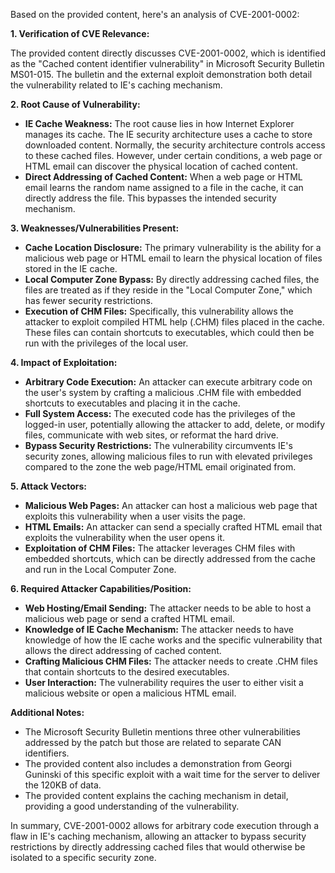 Based on the provided content, here's an analysis of CVE-2001-0002:

**1. Verification of CVE Relevance:**

The provided content directly discusses CVE-2001-0002, which is identified as the "Cached content identifier vulnerability" in Microsoft Security Bulletin MS01-015. The bulletin and the external exploit demonstration both detail the vulnerability related to IE's caching mechanism.

**2. Root Cause of Vulnerability:**

*   **IE Cache Weakness:** The root cause lies in how Internet Explorer manages its cache. The IE security architecture uses a cache to store downloaded content. Normally, the security architecture controls access to these cached files. However, under certain conditions, a web page or HTML email can discover the physical location of cached content.
*   **Direct Addressing of Cached Content:** When a web page or HTML email learns the random name assigned to a file in the cache, it can directly address the file. This bypasses the intended security mechanism.

**3. Weaknesses/Vulnerabilities Present:**

*   **Cache Location Disclosure:** The primary vulnerability is the ability for a malicious web page or HTML email to learn the physical location of files stored in the IE cache.
*   **Local Computer Zone Bypass:** By directly addressing cached files, the files are treated as if they reside in the "Local Computer Zone," which has fewer security restrictions.
*   **Execution of CHM Files:** Specifically, this vulnerability allows the attacker to exploit compiled HTML help (.CHM) files placed in the cache. These files can contain shortcuts to executables, which could then be run with the privileges of the local user.

**4. Impact of Exploitation:**

*   **Arbitrary Code Execution:** An attacker can execute arbitrary code on the user's system by crafting a malicious .CHM file with embedded shortcuts to executables and placing it in the cache.
*   **Full System Access:** The executed code has the privileges of the logged-in user, potentially allowing the attacker to add, delete, or modify files, communicate with web sites, or reformat the hard drive.
*  **Bypass Security Restrictions:** The vulnerability circumvents IE's security zones, allowing malicious files to run with elevated privileges compared to the zone the web page/HTML email originated from.

**5. Attack Vectors:**

*   **Malicious Web Pages:** An attacker can host a malicious web page that exploits this vulnerability when a user visits the page.
*   **HTML Emails:** An attacker can send a specially crafted HTML email that exploits the vulnerability when the user opens it.
*   **Exploitation of CHM Files:** The attacker leverages CHM files with embedded shortcuts, which can be directly addressed from the cache and run in the Local Computer Zone.

**6. Required Attacker Capabilities/Position:**

*   **Web Hosting/Email Sending:** The attacker needs to be able to host a malicious web page or send a crafted HTML email.
*   **Knowledge of IE Cache Mechanism:** The attacker needs to have knowledge of how the IE cache works and the specific vulnerability that allows the direct addressing of cached content.
*   **Crafting Malicious CHM Files:** The attacker needs to create .CHM files that contain shortcuts to the desired executables.
*   **User Interaction:** The vulnerability requires the user to either visit a malicious website or open a malicious HTML email.

**Additional Notes:**

*   The Microsoft Security Bulletin mentions three other vulnerabilities addressed by the patch but those are related to separate CAN identifiers.
*   The provided content also includes a demonstration from Georgi Guninski of this specific exploit with a wait time for the server to deliver the 120KB of data.
* The provided content explains the caching mechanism in detail, providing a good understanding of the vulnerability.

In summary, CVE-2001-0002 allows for arbitrary code execution through a flaw in IE's caching mechanism, allowing an attacker to bypass security restrictions by directly addressing cached files that would otherwise be isolated to a specific security zone.